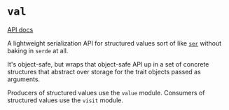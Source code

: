 # `val`

[API docs](https://kodraus.github.io/val/val/index.html)

A lightweight serialization API for structured values sort of like [`ser`](https://github.com/KodrAus/ser) without baking in `serde` at all.

It's object-safe, but wraps that object-safe API up in a set of concrete structures that abstract over storage for the trait objects passed as arguments.

Producers of structured values use the `value` module. Consumers of structured values use the `visit` module.
